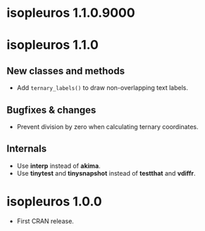# isopleuros 1.1.0.9000

# isopleuros 1.1.0
## New classes and methods
* Add `ternary_labels()` to draw non-overlapping text labels.

## Bugfixes & changes
* Prevent division by zero when calculating ternary coordinates.

## Internals
* Use **interp** instead of **akima**.
* Use **tinytest** and **tinysnapshot** instead of **testthat** and **vdiffr**.

# isopleuros 1.0.0

* First CRAN release.
